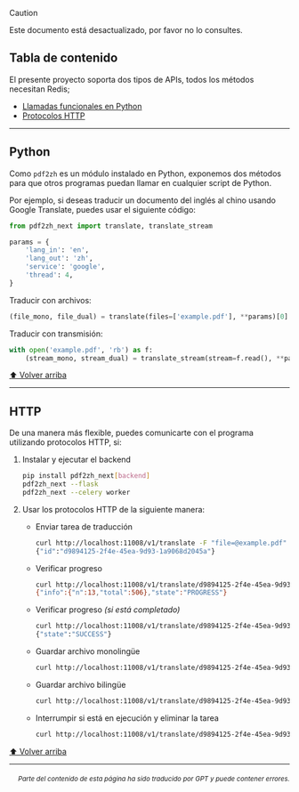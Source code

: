 > [!CAUTION]
>
> Este documento está desactualizado, por favor no lo consultes.

<h2 id="toc">Tabla de contenido</h2>
El presente proyecto soporta dos tipos de APIs, todos los métodos necesitan Redis;

- [Llamadas funcionales en Python](#api-python)
- [Protocolos HTTP](#api-http)

---

<h2 id="api-python">Python</h2>

Como `pdf2zh` es un módulo instalado en Python, exponemos dos métodos para que otros programas puedan llamar en cualquier script de Python.

Por ejemplo, si deseas traducir un documento del inglés al chino usando Google Translate, puedes usar el siguiente código:

```python
from pdf2zh_next import translate, translate_stream

params = {
    'lang_in': 'en',
    'lang_out': 'zh',
    'service': 'google',
    'thread': 4,
}
```
Traducir con archivos:
```python
(file_mono, file_dual) = translate(files=['example.pdf'], **params)[0]
```
Traducir con transmisión:
```python
with open('example.pdf', 'rb') as f:
    (stream_mono, stream_dual) = translate_stream(stream=f.read(), **params)
```

[⬆️ Volver arriba](#toc)

---

<h2 id="api-http">HTTP</h2>

De una manera más flexible, puedes comunicarte con el programa utilizando protocolos HTTP, si:

1. Instalar y ejecutar el backend

   ```bash
   pip install pdf2zh_next[backend]
   pdf2zh_next --flask
   pdf2zh_next --celery worker
   ```

2. Usar los protocolos HTTP de la siguiente manera:

   - Enviar tarea de traducción

     ```bash
     curl http://localhost:11008/v1/translate -F "file=@example.pdf" -F "data={\"lang_in\":\"en\",\"lang_out\":\"zh\",\"service\":\"google\",\"thread\":4}"
     {"id":"d9894125-2f4e-45ea-9d93-1a9068d2045a"}
     ```

   - Verificar progreso

     ```bash
     curl http://localhost:11008/v1/translate/d9894125-2f4e-45ea-9d93-1a9068d2045a
     {"info":{"n":13,"total":506},"state":"PROGRESS"}
     ```

   - Verificar progreso _(si está completado)_

     ```bash
     curl http://localhost:11008/v1/translate/d9894125-2f4e-45ea-9d93-1a9068d2045a
     {"state":"SUCCESS"}
     ```

   - Guardar archivo monolingüe

     ```bash
     curl http://localhost:11008/v1/translate/d9894125-2f4e-45ea-9d93-1a9068d2045a/mono --output example-mono.pdf
     ```

   - Guardar archivo bilingüe

     ```bash
     curl http://localhost:11008/v1/translate/d9894125-2f4e-45ea-9d93-1a9068d2045a/dual --output example-dual.pdf
     ```

   - Interrumpir si está en ejecución y eliminar la tarea
     ```bash
     curl http://localhost:11008/v1/translate/d9894125-2f4e-45ea-9d93-1a9068d2045a -X DELETE
     ```

[⬆️ Volver arriba](#toc)

---

<div align="right"> 
<h6><small>Parte del contenido de esta página ha sido traducido por GPT y puede contener errores.</small></h6>